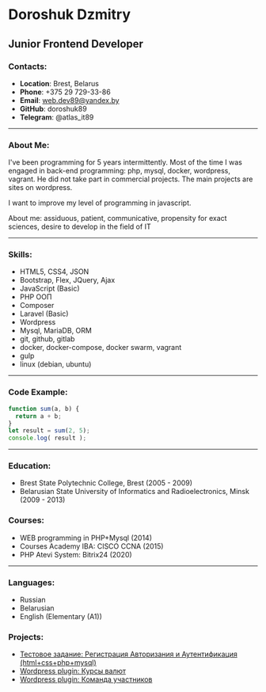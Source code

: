 # Doroshuk Dzmitry
## Junior Frontend Developer
### Contacts:
* **Location**: Brest, Belarus
* **Phone**: +375 29 729-33-86
* **Email**: web.dev89@yandex.by
* **GitHub**: doroshuk89
* **Telegram**: @atlas_it89
***
### About Me:

I've been programming for 5 years intermittently. Most of the time I was engaged in back-end programming: php, mysql, docker, wordpress, vagrant. He did not take part in commercial projects. The main projects are sites on wordpress.

I want to improve my level of programming in javascript.

About me: assiduous, patient, communicative, propensity for exact sciences, desire to develop in the field of IT

***
### Skills:
* HTML5, CSS4,  JSON
* Bootstrap, Flex, JQuery, Ajax
* JavaScript (Basic)
* PHP ООП
* Composer
* Laravel (Basic)
* Wordpress
* Mysql, MariaDB, ORM
* git, github, gitlab
* docker, docker-compose, docker swarm,  vagrant
* gulp
* linux (debian, ubuntu)
***
### Code Example:
```javascript
function sum(a, b) {
  return a + b;
}
let result = sum(2, 5);
console.log( result );
```
***
### Education:
* Brest State Polytechnic College, Brest (2005 - 2009)
* Belarusian State University of Informatics and Radioelectronics, Minsk (2009 - 2013)
### Courses:
* WEB programming in PHP+Mysql (2014)
* Courses Academy IBA: CISCO CCNA (2015)
* PHP Atevi System: Bitrix24 (2020)
***
### Languages:
* Russian
* Belarusian
* English (Elementary (A1)) 

### Projects:
* [Тестовое задание: Регистрация Авторизания и Аутентификация (html+css+php+mysql)](https://github.com/doroshuk89/test)
* [Wordpress plugin: Курсы валют](https://github.com/doroshuk89/wp-plugins-kurs-valut-belarusbank)
* [Wordpress plugin: Команда участников](https://github.com/doroshuk89/wp-plugins-person-team)